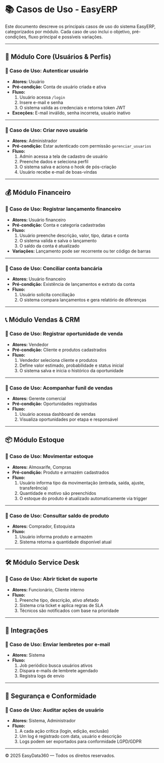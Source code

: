 # 📚 Casos de Uso - EasyERP

Este documento descreve os principais casos de uso do sistema EasyERP, categorizados por módulo. Cada caso de uso inclui o objetivo, pré-condições, fluxo principal e possíveis variações.

---

## 🔐 Módulo Core (Usuários & Perfis)

### 🎯 Caso de Uso: Autenticar usuário
- **Atores:** Usuário
- **Pré-condição:** Conta de usuário criada e ativa
- **Fluxo:**
  1. Usuário acessa `/login`
  2. Insere e-mail e senha
  3. O sistema valida as credenciais e retorna token JWT
- **Exceções:** E-mail inválido, senha incorreta, usuário inativo

---

### 🎯 Caso de Uso: Criar novo usuário
- **Atores:** Administrador
- **Pré-condição:** Estar autenticado com permissão `gerenciar_usuarios`
- **Fluxo:**
  1. Admin acessa a tela de cadastro de usuário
  2. Preenche dados e seleciona perfil
  3. O sistema salva e aciona o hook de pós-criação
  4. Usuário recebe e-mail de boas-vindas

---

## 💰 Módulo Financeiro

### 🎯 Caso de Uso: Registrar lançamento financeiro
- **Atores:** Usuário financeiro
- **Pré-condição:** Conta e categoria cadastradas
- **Fluxo:**
  1. Usuário preenche descrição, valor, tipo, datas e conta
  2. O sistema valida e salva o lançamento
  3. O saldo da conta é atualizado
- **Variações:** Lançamento pode ser recorrente ou ter código de barras

---

### 🎯 Caso de Uso: Conciliar conta bancária
- **Atores:** Usuário financeiro
- **Pré-condição:** Existência de lançamentos e extrato da conta
- **Fluxo:**
  1. Usuário solicita conciliação
  2. O sistema compara lançamentos e gera relatório de diferenças

---

## 📞 Módulo Vendas & CRM

### 🎯 Caso de Uso: Registrar oportunidade de venda
- **Atores:** Vendedor
- **Pré-condição:** Cliente e produtos cadastrados
- **Fluxo:**
  1. Vendedor seleciona cliente e produtos
  2. Define valor estimado, probabilidade e status inicial
  3. O sistema salva e inicia o histórico da oportunidade

---

### 🎯 Caso de Uso: Acompanhar funil de vendas
- **Atores:** Gerente comercial
- **Pré-condição:** Oportunidades registradas
- **Fluxo:**
  1. Usuário acessa dashboard de vendas
  2. Visualiza oportunidades por etapa e responsável

---

## 📦 Módulo Estoque

### 🎯 Caso de Uso: Movimentar estoque
- **Atores:** Almoxarife, Compras
- **Pré-condição:** Produto e armazém cadastrados
- **Fluxo:**
  1. Usuário informa tipo da movimentação (entrada, saída, ajuste, transferência)
  2. Quantidade e motivo são preenchidos
  3. O estoque do produto é atualizado automaticamente via trigger

---

### 🎯 Caso de Uso: Consultar saldo de produto
- **Atores:** Comprador, Estoquista
- **Fluxo:**
  1. Usuário informa produto e armazém
  2. Sistema retorna a quantidade disponível atual

---

## 🛠️ Módulo Service Desk

### 🎯 Caso de Uso: Abrir ticket de suporte
- **Atores:** Funcionário, Cliente interno
- **Fluxo:**
  1. Preenche tipo, descrição, ativo afetado
  2. Sistema cria ticket e aplica regras de SLA
  3. Técnicos são notificados com base na prioridade

---

## 🔄 Integrações

### 🎯 Caso de Uso: Enviar lembretes por e-mail
- **Atores:** Sistema
- **Fluxo:**
  1. Job periódico busca usuários ativos
  2. Dispara e-mails de lembrete agendado
  3. Registra logs de envio

---

## 🔐 Segurança e Conformidade

### 🎯 Caso de Uso: Auditar ações de usuário
- **Atores:** Sistema, Administrador
- **Fluxo:**
  1. A cada ação crítica (login, edição, exclusão)
  2. Um log é registrado com data, usuário e descrição
  3. Logs podem ser exportados para conformidade LGPD/GDPR

---

© 2025 EasyData360 — Todos os direitos reservados.
